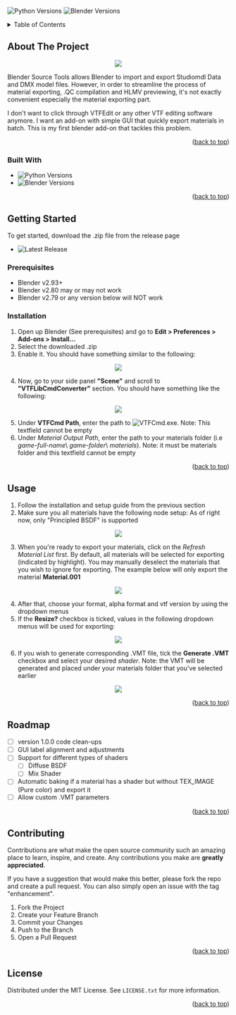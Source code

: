 ![Python Versions][pyversion-button]
![Blender Versions][blender-version]

<!-- TABLE OF CONTENTS -->
<details>
  <summary>Table of Contents</summary>
  <ol>
    <li>
      <a href="#about-the-project">About The Project</a>
      <ul>
        <li><a href="#built-with">Built With</a></li>
      </ul>
    </li>
    <li>
      <a href="#getting-started">Getting Started</a>
      <ul>
        <li><a href="#prerequisites">Prerequisites</a></li>
        <li><a href="#installation">Installation</a></li>
      </ul>
    </li>
    <li><a href="#usage">Usage</a></li>
    <li><a href="#roadmap">Roadmap</a></li>
    <li><a href="#contributing">Contributing</a></li>
    <li><a href="#license">License</a></li>
  </ol>
</details>



<!-- ABOUT THE PROJECT -->
## About The Project
<p align="center">
  <img src="https://github.com/wenchien/blender-material-to-vtf/blob/master/images/installation_2.PNG">
</p>

Blender Source Tools allows Blender to import and export Studiomdl Data and DMX model files. However, in order to streamline the process of material exporting, .QC compilation and HLMV previewing, it's not exactly convenient especially the material exporting part.

I don't want to click through VTFEdit or any other VTF editing software anymore. I want an add-on with simple GUI that quickly export materials in batch. This is my first blender add-on that tackles this problem.


<p align="right">(<a href="#readme-top">back to top</a>)</p>



### Built With

* ![Python Versions][pyversion-button]
* ![Blender Versions][blender-version]


<p align="right">(<a href="#readme-top">back to top</a>)</p>



<!-- GETTING STARTED -->
## Getting Started

To get started, download the .zip file from the release page
* ![Latest Release](https://github.com/wenchien/blender-material-to-vtf/releases/latest)

### Prerequisites

* Blender v2.93+
* Blender v2.80 may or may not work
* Blender v2.79 or any version below will NOT work

### Installation


1. Open up Blender (See prerequisites) and go to **Edit > Preferences > Add-ons > Install...**
2. Select the downloaded .zip
3. Enable it. You should have something similar to the following:

<p align="center">
  <img src="https://github.com/wenchien/blender-material-to-vtf/blob/master/images/isntallation_1.PNG">
</p>

4. Now, go to your side panel **"Scene"** and scroll to **"VTFLibCmdConverter"** section. You should have something like the following:

<p align="center">
  <img src="https://github.com/wenchien/blender-material-to-vtf/blob/master/images/installation_2.PNG">
</p>

5. Under **VTFCmd Path**, enter the path to ![VTFCmd.exe](https://github.com/NeilJed/VTFLib). Note: This textfield cannot be empty
6. Under *Material Output Path*, enter the path to your materials folder (i.e _game-full-name_\ _game-folder_\ _materials_). Note: it must be materials folder and this textfield cannot be empty


<p align="right">(<a href="#readme-top">back to top</a>)</p>


<!-- USAGE EXAMPLES -->
## Usage

1. Follow the installation and setup guide from the previous section
2. Make sure you all materials have the following node setup: As of right now, only "Principled BSDF" is supported

<p align="center">
  <img src="https://github.com/wenchien/blender-material-to-vtf/blob/master/images/node_setup.PNG">
</p>

3. When you're ready to export your materials, click on the *Refresh Material List* first. By default, all materials will be selected for exporting (indicated by highlight). You may manually deselect the materials that you wish to ignore for exporting. The example below will only export the material **Material.001**

<p align="center">
  <img src="https://github.com/wenchien/blender-material-to-vtf/blob/master/images/example_1.PNG">
</p>

4. After that, choose your format, alpha format and vtf version by using the dropdown menus
5. If the **Resize?** checkbox is ticked, values in the following dropdown menus will be used for exporting:

<p align="center">
  <img src="https://github.com/wenchien/blender-material-to-vtf/blob/master/images/example_2.PNG">
</p>

6. If you wish to generate corresponding .VMT file, tick the **Generate .VMT** checkbox and select your desired _shader_. Note: the VMT will be generated and placed under your materials folder that you've selected earlier

<p align="center">
  <img src="https://github.com/wenchien/blender-material-to-vtf/blob/master/images/example_3.PNG">
</p>

<p align="right">(<a href="#readme-top">back to top</a>)</p>



<!-- ROADMAP -->
## Roadmap

- [ ] version 1.0.0 code clean-ups
- [ ] GUI label alignment and adjustments
- [ ] Support for different types of shaders
    - [ ] Diffuse BSDF
    - [ ] Mix Shader
- [ ] Automatic baking if a material has a shader but without TEX_IMAGE (Pure color) and export it
- [ ] Allow custom .VMT parameters

<p align="right">(<a href="#readme-top">back to top</a>)</p>



<!-- CONTRIBUTING -->
## Contributing

Contributions are what make the open source community such an amazing place to learn, inspire, and create. Any contributions you make are **greatly appreciated**.

If you have a suggestion that would make this better, please fork the repo and create a pull request. You can also simply open an issue with the tag "enhancement".

1. Fork the Project
2. Create your Feature Branch
3. Commit your Changes
4. Push to the Branch
5. Open a Pull Request

<p align="right">(<a href="#readme-top">back to top</a>)</p>



<!-- LICENSE -->
## License

Distributed under the MIT License. See `LICENSE.txt` for more information.

<p align="right">(<a href="#readme-top">back to top</a>)</p>


<!-- MARKDOWN LINKS & IMAGES -->
<!-- https://www.markdownguide.org/basic-syntax/#reference-style-links -->
[blender-version]: https://img.shields.io/badge/Blender-2.93%2B-yellowgreen
[pyversion-button]: https://img.shields.io/badge/Python-3.10-green
